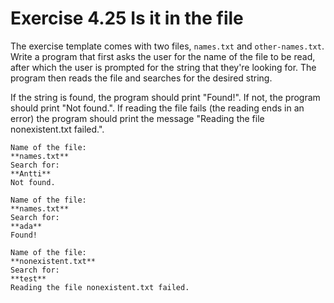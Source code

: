 # Exercise 4.25 Is it in the file

The exercise template comes with two files, `names.txt` and `other-names.txt`. Write a program that first asks the user for the name of the file to be read, after which the user is prompted for the string that they're looking for. The program then reads the file and searches for the desired string.

If the string is found, the program should print "Found!". If not, the program should print "Not found.". If reading the file fails (the reading ends in an error) the program should print the message "Reading the file nonexistent.txt failed.".

```plaintext
Name of the file:
**names.txt**
Search for:
**Antti**
Not found.
```

```plaintext
Name of the file:
**names.txt**
Search for:
**ada**
Found!
```

```plaintext
Name of the file:
**nonexistent.txt**
Search for:
**test**
Reading the file nonexistent.txt failed.
```
